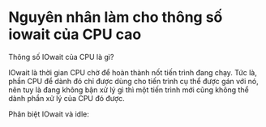 # Nguyên nhân làm cho thông số iowait của CPU cao

Thông số IOwait của CPU là gì?

IOwait là thời gian CPU chờ để hoàn thành nốt tiến trình đang chạy. Tức là, phần CPU để dành đó chỉ được dùng cho tiến trình cụ thể được gán với nó, nên tuy là đang không bận xử lý gì thì một tiến trình mới cũng không thể dành phần xử lý của CPU đó được.

Phân biệt IOwait và idle: 
